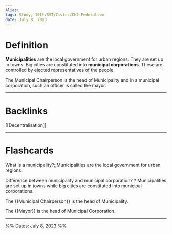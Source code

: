 ```yaml
---
Alias:
tags: Study, 10th/SST/Civics/Ch2-Federalism
date: July 8, 2023
---
```

# Definition
**Municipalities** are the local government for urban regions. They are set up in towns. Big cities are constituted into **municipal corporations**. These are controlled by elected representatives of the people.

The Municipal Chairperson is the head of Municipality and in a municipal corporation, such an officer is called the mayor.


---
# Backlinks
[[Decentralisation]]

---
# Flashcards

What is a municipality?;;Municipalities are the local government for urban regions.
<!--SR:!2026-01-17,682,300-->

Difference between municipality and municipal corporation?
?
Municipalities are set up in towns while big cities are constituted into municipal corporations.
<!--SR:!2024-04-11,121,200-->

The {{Municipal Chairperson}} is the head of Municipality.
<!--SR:!2024-05-14,114,240-->

The {{Mayor}} is the head of Municipal Corporation.
<!--SR:!2025-01-09,351,260-->

---

%%
Dates: July 8, 2023
%%